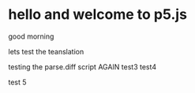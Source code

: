 # hello and welcome to p5.js
 
good morning

lets test the teanslation

testing the parse.diff script AGAIN
test3
test4

test 5
